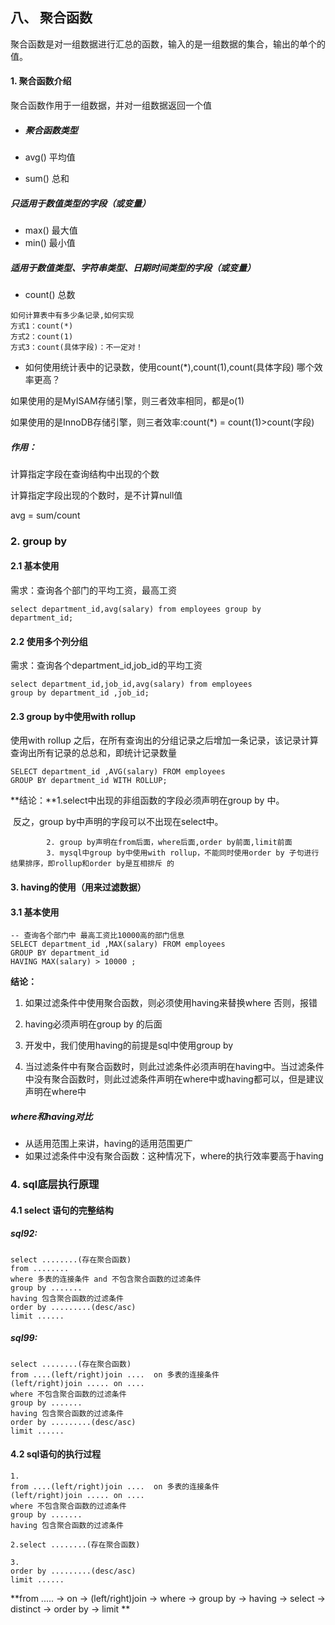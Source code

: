 ## 八、 聚合函数

聚合函数是对一组数据进行汇总的函数，输入的是一组数据的集合，输出的单个的值。

#### 1. 聚合函数介绍

聚合函数作用于一组数据，并对一组数据返回一个值

- ##### 聚合函数类型

- avg()  平均值  
- sum()  总和    

##### 只适用于数值类型的字段（或变量）

- max()  最大值
- min()  最小值

##### 适用于数值类型、字符串类型、日期时间类型的字段（或变量）

- count()  总数

```
如何计算表中有多少条记录,如何实现
方式1：count(*)
方式2：count(1)
方式3：count(具体字段)：不一定对！	
```

- 如何使用统计表中的记录数，使用count(*),count(1),count(具体字段) 哪个效率更高？

如果使用的是MyISAM存储引擎，则三者效率相同，都是o(1)

如果使用的是InnoDB存储引擎，则三者效率:count(*) = count(1)>count(字段)

##### 作用：

计算指定字段在查询结构中出现的个数

计算指定字段出现的个数时，是不计算null值

avg = sum/count

### 2. group by 

#### 2.1 基本使用

需求：查询各个部门的平均工资，最高工资

```
select department_id,avg(salary) from employees group by department_id;
```

#### 2.2 使用多个列分组

需求：查询各个department_id,job_id的平均工资

```
select department_id,job_id,avg(salary) from employees
group by department_id ,job_id;
```

#### 2.3 group by中使用with rollup

使用with rollup 之后，在所有查询出的分组记录之后增加一条记录，该记录计算查询出所有记录的总总和，即统计记录数量

```
SELECT department_id ,AVG(salary) FROM employees 
GROUP BY department_id WITH ROLLUP;
```

**结论：**1.select中出现的非组函数的字段必须声明在group by 中。

​			反之，group by中声明的字段可以不出现在select中。

   			2. group by声明在from后面，where后面,order by前面,limit前面
   			3. mysql中group by中使用with rollup，不能同时使用order by 子句进行结果排序，即rollup和order by是互相排斥 的

#### 3. having的使用（用来过滤数据）

#### 3.1 基本使用

```
-- 查询各个部门中 最高工资比10000高的部门信息
SELECT department_id ,MAX(salary) FROM employees 
GROUP BY department_id
HAVING MAX(salary) > 10000 ;
```

**结论：**

1. 如果过滤条件中使用聚合函数，则必须使用having来替换where 否则，报错

2. having必须声明在group by 的后面

3. 开发中，我们使用having的前提是sql中使用group by

4. 当过滤条件中有聚合函数时，则此过滤条件必须声明在having中。当过滤条件中没有聚合函数时，则此过滤条件声明在where中或having都可以，但是建议声明在where中

##### where和having对比

- 从适用范围上来讲，having的适用范围更广
- 如果过滤条件中没有聚合函数：这种情况下，where的执行效率要高于having

### 4. sql底层执行原理

#### 4.1 select 语句的完整结构

##### sql92:

```
select ........(存在聚合函数)
from ........
where 多表的连接条件 and 不包含聚合函数的过滤条件
group by .......
having 包含聚合函数的过滤条件
order by .........(desc/asc)
limit ......
```

##### sql99:

```
select ........(存在聚合函数)
from ....(left/right)join ....  on 多表的连接条件
(left/right)join ..... on ....
where 不包含聚合函数的过滤条件
group by .......
having 包含聚合函数的过滤条件
order by .........(desc/asc)
limit ......
```

#### 4.2 sql语句的执行过程

```
1.
from ....(left/right)join ....  on 多表的连接条件
(left/right)join ..... on ....
where 不包含聚合函数的过滤条件
group by .......
having 包含聚合函数的过滤条件
```

```
2.select ........(存在聚合函数)
```

```
3.
order by .........(desc/asc)
limit ......
```

**from .....  ->   on  ->  (left/right)join  ->  where  -> group by ->  having -> select ->  distinct   ->  order by ->  limit   **